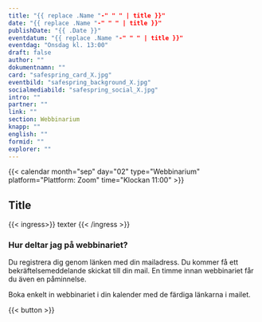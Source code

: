 ```yaml
---
title: "{{ replace .Name "-" " " | title }}"
date: "{{ replace .Name "-" " " | title }}"
publishDate: "{{ .Date }}"
eventdatum: "{{ replace .Name "-" " " | title }}"
eventdag: "Onsdag kl. 13:00"
draft: false
author: ""
dokumentnamn: ""
card: "safespring_card_X.jpg"
eventbild: "safespring_background_X.jpg"
socialmediabild: "safespring_social_X.jpg"
intro: ""
partner: ""
link: ""
section: Webbinarium
knapp: ""
english: ""
formid: ""
explorer: ""
---
```


{{< calendar month="sep" day="02" type="Webbinarium" platform="Plattform: Zoom" time="Klockan 11:00" >}}

## Title

{{< ingress>}}
texter
{{< /ingress >}}

### Hur deltar jag på webbinariet?

Du registrera dig genom länken med din mailadress. Du kommer få ett bekräftelsemeddelande skickat till din mail. En timme innan webbinariet får du även en påminnelse.

Boka enkelt in webbinariet i din kalender med de färdiga länkarna i mailet.

{{< button >}}
